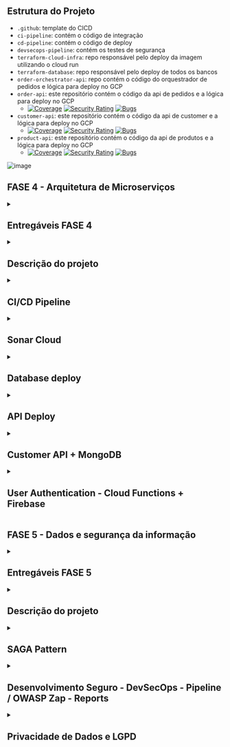 ## Estrutura do Projeto
- `.github`: template do CICD
- `ci-pipeline`: contém o código de integração
- `cd-pipeline`: contém o código de deploy
- `devsecops-pipeline`:  contém os testes de segurança
- `terraform-cloud-infra`:  repo responsável pelo deploy da imagem utilizando o cloud run
- `terraform-database`: repo responsável pelo deploy de todos os bancos
- `order-orchestrator-api`: repo contém o código do orquestrador de pedidos e lógica para deploy no GCP
- `order-api`: este repositório contém o código da api de pedidos e a lógica para deploy no GCP
  - [![Coverage](https://sonarcloud.io/api/project_badges/measure?project=tshadz-fiap-postech-soat3_customer-api&&metric=coverage)](https://sonarcloud.io/summary/new_code?id=tshadz-fiap-postech-soat3_customer-api) [![Security Rating](https://sonarcloud.io/api/project_badges/measure?project=tshadz-fiap-postech-soat3_customer-api&metric=security_rating)](https://sonarcloud.io/summary/new_code?id=tshadz-fiap-postech-soat3_customer-api) [![Bugs](https://sonarcloud.io/api/project_badges/measure?project=tshadz-fiap-postech-soat3_customer-api&metric=bugs)](https://sonarcloud.io/summary/new_code?id=tshadz-fiap-postech-soat3_customer-api)
- `customer-api`: este repositório contém o código da api de customer e a lógica para deploy no GCP
  - [![Coverage](https://sonarcloud.io/api/project_badges/measure?project=tshadz-fiap-postech-soat3_customer-api&&metric=coverage)](https://sonarcloud.io/summary/new_code?id=tshadz-fiap-postech-soat3_customer-api) [![Security Rating](https://sonarcloud.io/api/project_badges/measure?project=tshadz-fiap-postech-soat3_customer-api&metric=security_rating)](https://sonarcloud.io/summary/new_code?id=tshadz-fiap-postech-soat3_customer-api) [![Bugs](https://sonarcloud.io/api/project_badges/measure?project=tshadz-fiap-postech-soat3_customer-api&metric=bugs)](https://sonarcloud.io/summary/new_code?id=tshadz-fiap-postech-soat3_customer-api)
- `product-api`: este repositório contém o código da api de produtos e a lógica para deploy no GCP
  - [![Coverage](https://sonarcloud.io/api/project_badges/measure?project=tshadz-fiap-postech-soat3_customer-api&&metric=coverage)](https://sonarcloud.io/summary/new_code?id=tshadz-fiap-postech-soat3_customer-api) [![Security Rating](https://sonarcloud.io/api/project_badges/measure?project=tshadz-fiap-postech-soat3_customer-api&metric=security_rating)](https://sonarcloud.io/summary/new_code?id=tshadz-fiap-postech-soat3_customer-api) [![Bugs](https://sonarcloud.io/api/project_badges/measure?project=tshadz-fiap-postech-soat3_customer-api&metric=bugs)](https://sonarcloud.io/summary/new_code?id=tshadz-fiap-postech-soat3_customer-api)

![image](https://github.com/user-attachments/assets/ef12c18c-0ba2-4270-b199-c2d44fe7cd8d)


## FASE 4 - Arquitetura de Microserviços
<details>
  <summary> <h2> Entregáveis FASE 4 </h2> </summary>
  
- [x] Refatorar o projeto em 3 microsserviços
- [x] Utilizar ao menos um banco de dados NoSQL e um SQL
- [x] Os serviços devem se comunicar entre si
- [x] Os serviços devem conter testes unitários
- [x] Ao menos um dos caminhos de teste deve implementar BDD
- [x] Todo os projetos devem ter ao menos 80% de cobertura
- [x] Os repositórios precisam ser separados
- [x] A branc main precisa estar protegida
- [x] PR para branch main deve validar o build da aplicação e a qualidade de código via sonarqube ou similar
- [x] O deploy dos microsserviços precisa ter automatizado

</details>

<details>
  <summary> <h2> Descrição do projeto </h2> </summary>

O projeto fast-food-api é um sistema backend desenvolvido para fornecer uma solução robusta e escalável para o Tech Challenge da pós graduação em Software Architecture da FIAP. Ele foi projetado para atender às necessidades de controle de pedidos em uma lanchonete de bairro. 

Acesse a [Wiki do Projeto](https://github.com/tshadz-fiap-postech-soat3/soat3-tech-challenge/wiki) para mais informações a respeito dos:

* Requisitos técnicos (business)
* Domain-Driven Design
* S-SDLC
* Arquitetura

### Tecnologias Utilizadas:

- **Linguagem de Programação**: TypeScript
- **Framework**: NestJS
- **Banco de Dados**: MySQL e MongoDB
- **Serviço de Cloud**:Google Cloud Platform (GCP)
- **Ferramentas de DevOps**: GitHub Actions, Terraform e SonarCloud.

</details>

<details>
  <summary> <h2> CI/CD Pipeline </h2> </summary>

https://github.com/tshadz-fiap-postech-soat3/.github/assets/80704054/27eadf3f-8543-4666-bb52-10b9ddac388a

https://github.com/tshadz-fiap-postech-soat3/.github/assets/80704054/2d0483ab-598a-42b1-bb38-b3a61f6e101c

</details>

<details>
  <summary> <h2> Sonar Cloud </h2> </summary>

https://github.com/tshadz-fiap-postech-soat3/.github/assets/80704054/d6b1bfa6-e4e0-41b9-b621-c21aa9011c52

https://github.com/tshadz-fiap-postech-soat3/.github/assets/80704054/67262cab-4468-48ea-b1dc-a12b1c170c5a

</details>

<details>
  <summary> <h2> Database deploy </h2> </summary>
  
https://github.com/tshadz-fiap-postech-soat3/.github/assets/80704054/c7aad8b9-bfaa-43c7-b206-8e38d1cd05cb

https://github.com/tshadz-fiap-postech-soat3/.github/assets/80704054/bb88e639-6b47-4793-9ccd-e241da364cc8

https://github.com/tshadz-fiap-postech-soat3/.github/assets/80704054/413cd46b-d269-46c3-881d-43ff4ad84ca2

https://github.com/tshadz-fiap-postech-soat3/.github/assets/80704054/be011672-5ed0-4543-8417-35303c9a7a0a

https://github.com/tshadz-fiap-postech-soat3/.github/assets/80704054/75b12ae5-95bb-4952-8ccc-8915807409dc

</details>

<details>
  <summary> <h2> API Deploy </h2> </summary>

https://github.com/tshadz-fiap-postech-soat3/.github/assets/80704054/6f1027ab-85bc-4854-a787-e702ba87885e

https://github.com/tshadz-fiap-postech-soat3/.github/assets/80704054/25e796bb-bdb2-4453-8a5e-e01bfae62565

https://github.com/tshadz-fiap-postech-soat3/.github/assets/80704054/de12941b-b78c-4637-ac25-d22fb42465ff

https://github.com/tshadz-fiap-postech-soat3/.github/assets/80704054/1b21ff7d-13c2-476f-bce0-0865910763fa

https://github.com/tshadz-fiap-postech-soat3/.github/assets/80704054/34e0f85e-5630-428c-95f9-f8d93075c526

https://github.com/tshadz-fiap-postech-soat3/.github/assets/80704054/701c4821-fe7b-443b-9d1e-5debbcaa8e74

https://github.com/tshadz-fiap-postech-soat3/.github/assets/80704054/bf9bf313-5957-4a32-9de6-d2ea2e57d501

https://github.com/tshadz-fiap-postech-soat3/.github/assets/80704054/caf87b0f-740b-4c95-889e-866375457c6f

</details>

<details>
  <summary> <h2> Customer API + MongoDB </h2> </summary>

https://github.com/tshadz-fiap-postech-soat3/.github/assets/80704054/d4b8498b-53ab-4bba-abb4-b0e71cf07028

https://github.com/tshadz-fiap-postech-soat3/.github/assets/80704054/148071b1-d4ba-4f23-b0ab-d8718b2cf531

</details>

<details>
  <summary> <h2> User Authentication - Cloud Functions + Firebase </h2> </summary>

https://github.com/user-attachments/assets/9993a899-60ad-479e-afed-284d28f1c840

</details>

## FASE 5 - Dados e segurança da informação

<details>
  <summary> <h2> Entregáveis FASE 5 </h2> </summary>
  
- [x] Utilizar padrão SAGA para aumentar a disponibilidade da aplicação
- [x] Justificativa do padrão escolhido
- [x] Fluxos: Pagamento Aprovado e Pagamento Recusado
- [x] Utilizar gerenciador de mensageria
- [x] Executar OWASP Zap nos fluxos de Listar cardápio / Realização do Pedido / Geração do pagamento / Confirmação do Pagamento
- [x] Relatório RIPD
- [x] Rota para o cliente solicitar a exclusão/inativação de seus dados pessoais

</details>

<details>
  <summary> <h2> Descrição do projeto </h2> </summary>

O projeto fast-food-api é um sistema backend desenvolvido para fornecer uma solução robusta e escalável para o Tech Challenge da pós graduação em Software Architecture da FIAP. Ele foi projetado para atender às necessidades de controle de pedidos em uma lanchonete de bairro. 

Acesse a [Wiki do Projeto](https://github.com/tshadz-fiap-postech-soat3/soat3-tech-challenge/wiki) para mais informações a respeito dos:

* Requisitos técnicos (business)
* Domain-Driven Design
* S-SDLC
* Arquitetura

### Tecnologias Utilizadas:

- **Linguagem de Programação**: TypeScript
- **Framework**: NestJS
- **Banco de Dados**: MySQL e MongoDB
- **Serviço de Cloud**:Google Cloud Platform (GCP)
- **Ferramentas de DevOps**: GitHub Actions, Terraform e SonarCloud.
- **Gerenciador de Mensaria**: Dev - RabbitMQ / Prod - PubSub
- **Ferramentas de Testes de Segurança**: Semgrep, Trivy, DependencyCheck, GitLeaks, Owasp Zap

</details>

<details>
  <summary> <h2> SAGA Pattern </h2> </summary>
  
O vídeo explicativo da implementação da SAGa Orquestrada pode ser acessado através do seguinte link:

[SAGA Orquestrada Vídeo](https://drive.google.com/file/d/1Wg2Wze2vEdpC86JXzlcyIk-llbr2Y9C3/view?usp=drive_link)

### Orquestração

1. Redução de Acoplamento:
  - Desacoplamento dos Serviços: Uma saga orquestrada ajuda a desacoplar os microsserviços, permitindo que cada um funcione de forma independente. Isso facilita a substituição ou atualização de um serviço sem afetar os demais.
  - Interação Definida: A orquestração define claramente como os serviços interagem, reduzindo a complexidade e dependência entre eles.
2. Facilidade de Manutenção e Debug:
  - Visibilidade do Fluxo de Processos: Com uma saga orquestrada, o fluxo de transações é centralizado, tornando mais fácil monitorar, depurar e entender o estado do sistema.
  - Gerenciamento de Erros: A orquestração pode tratar erros e compensações de forma centralizada, o que simplifica a identificação e a correção de problemas.
3. Custo e Eficiência:
  - Menos Mão de Obra Necessária: Automatizar o gerenciamento de transações e processos reduz a necessidade de intervenção manual e, portanto, o custo com mão de obra.
  - Serviço Terceirizado: Com serviços terceirizados e uma orquestração bem definida, a manutenção e o desenvolvimento podem ser mais facilmente gerenciados por terceiros, reduzindo custos operacionais.
4. Flexibilidade e Escalabilidade:
  - Escalabilidade Individual: Cada serviço pode ser escalado de forma independente conforme a demanda, o que é ideal para sistemas com altos volumes de pedidos e variações na carga de trabalho.
  - Adaptação a Mudanças: Mudanças nos requisitos do negócio ou na arquitetura do sistema podem ser incorporadas com menos esforço, pois a orquestração pode ser ajustada sem afetar todos os serviços.
5. Transparência e Controle:
  - Monitoramento Centralizado: A orquestração centraliza o monitoramento dos processos, proporcionando uma visão clara de todo o fluxo e facilitando a identificação de problemas ou gargalos.
  - Auditoria e Compliance: Ter um controle centralizado sobre as transações pode ajudar a garantir conformidade com regulamentos e facilitar auditorias.
6. Coerência e Consistência:
  - Gerenciamento de Estado: Uma saga orquestrada assegura que todos os passos do processo sejam gerenciados de forma coerente, garantindo a consistência dos dados e a integridade das transações.
________________________________
### Arquitetura e fluxo de dados
Diagrama da estrutura na nuvem e comunicação SAGA:

![diagrama de architetura](https://github.com/user-attachments/assets/b2df94cf-ab23-4593-968c-0dc6a006459a)


![saga orquestrada](https://github.com/user-attachments/assets/5cb2923d-3358-462f-b528-fd71a530ac03)

- Filas
  - create_order: Solicita a criação de um novo pedido.
  - order_created: Notifica que um pedido foi criado com status payment_due.
  - process_payment: Solicita o processamento do pagamento para um pedido.
  - payment_processed: Notifica que o pagamento foi processado com sucesso.
  - order_confirmed: Notifica que a cozinha confirmou o pedido.
  - order_processing: Notifica que o pedido está sendo processado pela cozinha.
  - order_ready_to_pickup: Notifica que o pedido está pronto para ser retirado.
  - order_concluded: Notifica que o pedido foi concluído após retirada pelo cliente.
  - order_cancelled: Notifica que o pedido foi cancelado.
 
- Fluxo de criação de pedidos
  1. **Frontend** envia uma solicitação para o **Orquestrador** criar um pedido.
  2. **Orquestrador** publica uma mensagem na fila **create_order**.
  3. **Microsserviço de Pedido** consome a mensagem da fila **create_order**, cria o pedido no banco de dados com status payment_due, e publica uma mensagem na fila **order_created**.
  4. **Orquestrador** consome a mensagem da fila **order_created** e publica uma mensagem na fila **process_payment**.
  5. **Microsserviço de Pagamento** consome a mensagem da fila **process_payment**, processa o pagamento, e publica uma mensagem na fila **payment_processed** ou **payment_recused**.
  6. **Orquestrador** consome a mensagem da fila **payment_processed**, confirma o pedido se o pagamento for processado, e publica uma mensagem na **fila confirm_order**. Caso tenha erro no pagamento, aparecerá na tela do totem avisando problemas com o meio de pagamento
  7. **Cozinha** consome a mensagem da fila **order_confirmed**.
  8. **Cozinha** conclui o preparo do pedido, atualiza o status para **ready_to_pickup**, e publica uma mensagem na fila **order_ready_to_pickup**.
  9. **Orquestrador** consome a mensagem da fila **order_ready_to_pickup** e publica uma mensagem na **fila notify_customer**.
  10. **Cliente** é notificado no telão que o pedido está pronto para retirada.
  11. **Balcão** atualiza o status do pedido para concluded após a retirada e publica uma mensagem na fila **order_concluded**.
  12. **Orquestrador** atualiza o status do pedido para cancelled, se tiver algum problema e o operador informa o cancelamento do pedido.

</details>

<details>
  <summary> <h2> Desenvolvimento Seguro - DevSecOps - Pipeline / OWASP Zap - Reports </h2> </summary>

A pipeline de DevSecOps para este projeto pode ser acessada através do seguinte link:

[DevSecOps Pipeline](https://github.com/tshadz-fiap-postech-soat3/devsecops-pipeline)

O vídeo explicativo da implementação da DevSecOps pipeline pode ser acessado através do seguinte link:

[DevSecOps Pipeline Vídeo](https://drive.google.com/file/d/1Wg2Wze2vEdpC86JXzlcyIk-llbr2Y9C3/view?usp=drive_link)
__________________

### DevSecOps - Pipeline

  A pipeline de segurança automatiza a detecção de vulnerabilidades em várias camadas do ciclo de desenvolvimento, desde a infraestrutura até o código e dependências, garantindo uma abordagem abrangente para a segurança do software.
  
1. IAC - Trivy:

- Trivy é uma ferramenta de scanner de segurança que verifica a infraestrutura como código (IaC) em busca de vulnerabilidades e configurações incorretas. Ele pode analisar arquivos como Dockerfile, Kubernetes, Terraform, etc., ajudando a garantir que a infraestrutura seja provisionada com segurança desde o início.

2. SAST - Semgrep:

- Semgrep é uma ferramenta de análise estática de código (SAST) que verifica o código fonte em busca de vulnerabilidades de segurança, bugs e padrões de codificação inseguros. Ele usa regras definidas para detectar problemas antes que o código seja implementado.

3. SCA - Dependency-Check:

- Dependency-Check é uma ferramenta de análise de componentes de software (SCA) que verifica as dependências de um projeto em busca de vulnerabilidades conhecidas. Ele examina bibliotecas de terceiros usadas no projeto e alerta sobre possíveis riscos.

4. DAST - OWASP ZAP:

- OWASP ZAP (Zed Attack Proxy) é uma ferramenta de teste dinâmico de segurança de aplicações (DAST). Ela simula ataques em tempo real contra uma aplicação web para identificar vulnerabilidades como injeção de SQL, cross-site scripting (XSS), entre outras.

5. Secrets - Gitleaks:

- Gitleaks é uma ferramenta que verifica repositórios Git em busca de informações sensíveis, como chaves de API, senhas e outros segredos que não devem ser expostos no código. Ela ajuda a evitar que credenciais sensíveis sejam comprometidas.
  
![image](https://github.com/user-attachments/assets/224e6e20-5ad9-48c5-8cfa-758146a02cc2)

________________________________

### DAST Reports
Aqui estão os relatórios DAST gerados para `product-api` e `order-api`:
________________________________

#### PRODUCT-API

Primeira análise:
  - <b>Link para o relatório completo na Pipeline:</b> [DevSecOps Pipeline Summary](https://github.com/tshadz-fiap-postech-soat3/product-api/actions/runs/10283732784)
  - <b>Report:</b>
  
![image](https://github.com/user-attachments/assets/13c16e0d-ece9-4dc8-90e9-ad67978e8e92)

Segunda Análise:
  - <b>Link para o relatório completo na Pipeline:</b> [DevSecOps Pipeline Summary](https://github.com/tshadz-fiap-postech-soat3/product-api/actions/runs/10283851553)
  - <b>Report:</b>

![image](https://github.com/user-attachments/assets/7b31cffe-66c3-46ba-9c5d-4df17865840c)
________________________________

#### ORDER-API

Primeira análise:
  - <b>Link para o relatório completo na Pipeline:</b> [DevSecOps Pipeline Summary](https://github.com/tshadz-fiap-postech-soat3/order-api/actions/runs/10286649139)
  - <b>Report:</b>
  
![image](https://github.com/user-attachments/assets/f55415aa-a37a-411b-9680-3d990a8e22d0)
________________________________

</details>

<details>
  <summary> <h2> Privacidade de Dados e LGPD </h2> </summary>

### RIPD - Relatório de Impacto à Proteção dos Dados Pessoais

Aqui está o relatório de impacto:

[LGPD - RIPD - PosTech-SOAT3-G68](https://docs.google.com/document/d/1VQAqVCFKz5fwItgQyFCmHVlZqSLtLnqX/edit?usp=drive_link&ouid=115953080927918010909&rtpof=true&sd=true)
________________________________

### Rota para inativação dos dados do cliente

Código para inativação dos dados do cliente no banco de dados:

```bash
await this.prisma.customer.update({
      where: { id },
      data: {
        name: 'INACTIVE_NAME',
        cpf: 'INACTIVE_CPF',
        email: 'INACTIVE_EMAIL',
        address: 'INACTIVE_ADDRESS',
  },
});
```
Demonstração da chamada para inativar os dados do cliente

https://github.com/user-attachments/assets/9f818c78-c70c-4e0a-8e71-d68ef516b6cf


</details>
